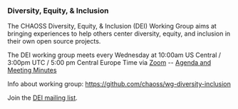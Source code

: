 ### Diversity, Equity, & Inclusion

The CHAOSS Diversity, Equity, & Inclusion (DEI) Working Group aims at bringing experiences to help others center diversity, equity, and inclusion in their own open source projects.

The DEI working group meets every Wednesday at 10:00am US Central / 3:00pm UTC / 5:00 pm Central Europe Time via [Zoom](https://zoom.us/j/4998687533) -- [Agenda and Meeting Minutes](https://docs.google.com/document/d/1MzDk84BL7FfHDxbFxJz39M72V2Hfc5Y6oCPhOl6woxo/edit)

Info about working group: https://github.com/chaoss/wg-diversity-inclusion

Join the [DEI mailing list](https://lists.linuxfoundation.org/mailman/listinfo/chaoss-diversity-inclusion).
